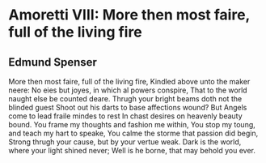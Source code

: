 # Amoretti VIII: More then most faire, full of the living fire
## Edmund Spenser
More then most faire, full of the living fire,
Kindled above unto the maker neere:
No eies but joyes, in which al powers conspire,
That to the world naught else be counted deare.
Thrugh your bright beams doth not the blinded guest
Shoot out his darts to base affections wound?
But Angels come to lead fraile mindes to rest
In chast desires on heavenly beauty bound.
You frame my thoughts and fashion me within,
You stop my toung, and teach my hart to speake,
You calme the storme that passion did begin,
Strong thrugh your cause, but by your vertue weak.
Dark is the world, where your light shined never;
Well is he borne, that may behold you ever.
